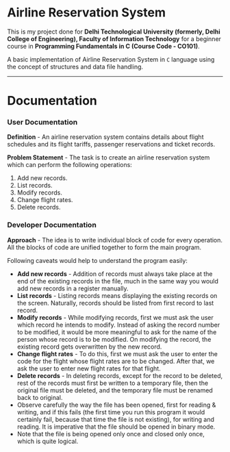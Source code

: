 # Airline Reservation System

This is my project done for **Delhi Technological University (formerly, Delhi College of Engineering), Faculty of Information Technology** for a beginner course in **Programming Fundamentals in C (Course Code - CO101)**.

A basic implementation of Airline Reservation System in ```C``` language using the concept of structures and data file handling.

---

# Documentation

### User Documentation

**Definition** - An airline reservation system contains details about flight schedules and its flight tariffs, passenger reservations and ticket records.

**Problem Statement** - The task is to create an airline reservation system which can perform the following operations:
1. Add new records.
2. List records.
3. Modify records.
4. Change flight rates.
5. Delete records.

### Developer Documentation

**Approach** - The idea is to write individual block of code for every operation. All the blocks of code are unified together to form the main program.

Following caveats would help to understand the program easily:
* **Add new records** - Addition of records must always take place at the end of the existing records in the file, much in the same way you would add new records in a register manually.
* **List records** - Listing records means displaying the existing records on the screen. Naturally, records should be listed from first record to last record.
* **Modify records** - While modifying records, first we must ask the user which record he intends to modify. Instead of asking the record number to be modified, it would be more meaningful to ask for the name of the person whose record is to be modified. On modifying the record, the existing record gets overwritten by the new record.
* **Change flight rates** - To do this, first we must ask the user to enter the code for the flight whose flight rates are to be changed. After that, we ask the user to enter new flight rates for that flight.
* **Delete records** - In deleting records, except for the record to be deleted, rest of the records must first be written to a temporary file, then the original file must be deleted, and the temporary file must be renamed back to original.
* Observe carefully the way the file has been opened, first for reading & writing, and if this fails (the first time you run this program it would certainly fail, because that time the file is not existing), for writing and reading. It is imperative that the file should be opened in binary mode.
* Note that the file is being opened only once and closed only once, which is quite logical. 
